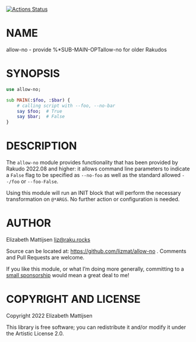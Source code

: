 [![Actions Status](https://github.com/lizmat/allow-no/actions/workflows/test.yml/badge.svg)](https://github.com/lizmat/allow-no/actions)

NAME
====

allow-no - provide %*SUB-MAIN-OPTallow-no for older Rakudos

SYNOPSIS
========

```raku
use allow-no;

sub MAIN(:$foo, :$bar) {
    # calling script with --foo, --no-bar
    say $foo;  # True
    say $bar;  # False
}
```

DESCRIPTION
===========

The `allow-no` module provides functionality that has been provided by Rakudo 2022.08 and higher: it allows command line parameters to indicate a `False` flag to be specified as `--no-foo` as well as the standard allowed `--/foo` or `--foo-False`.

Using this module will run an INIT block that will perform the necessary transformation on `@*ARGS`. No further action or configuration is needed.

AUTHOR
======

Elizabeth Mattijsen <liz@raku.rocks>

Source can be located at: https://github.com/lizmat/allow-no . Comments and Pull Requests are welcome.

If you like this module, or what I’m doing more generally, committing to a [small sponsorship](https://github.com/sponsors/lizmat/) would mean a great deal to me!

COPYRIGHT AND LICENSE
=====================

Copyright 2022 Elizabeth Mattijsen

This library is free software; you can redistribute it and/or modify it under the Artistic License 2.0.

